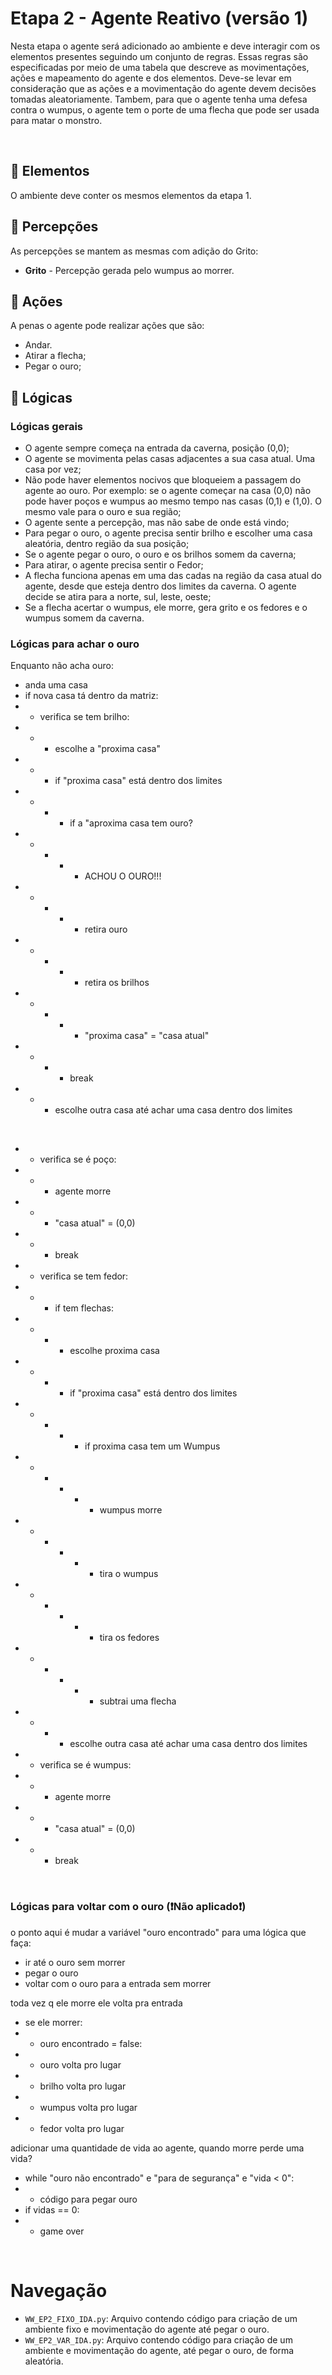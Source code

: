 # Etapa 2 - Agente Reativo (versão 1)
Nesta etapa o agente será adicionado ao ambiente e deve interagir com os elementos presentes seguindo um conjunto de regras. Essas regras são especificadas por meio de uma tabela que descreve as movimentações, ações e mapeamento do agente e dos elementos. Deve-se levar em consideração que as ações e a movimentação do agente devem decisões tomadas aleatoriamente. Tambem, para que o agente tenha uma defesa contra o wumpus, o agente tem o porte de uma flecha que pode ser usada para matar o monstro.

<br>

## 💠 Elementos
O ambiente deve conter os mesmos elementos da etapa 1.

## 💠 Percepções
As percepções se mantem as mesmas com adição do Grito:
- **Grito** - Percepção gerada pelo wumpus ao morrer.

## 💠 Ações
A penas o agente pode realizar ações que são:
- Andar.
- Atirar a flecha;
- Pegar o ouro;

## 💠 Lógicas
### Lógicas gerais
- O agente sempre começa na entrada da caverna, posição (0,0);
- O agente se movimenta pelas casas adjacentes a sua casa atual. Uma casa por vez;
- Não pode haver elementos nocivos que bloqueiem a passagem do agente ao ouro. Por exemplo: se o agente começar na casa (0,0) não pode haver poços e wumpus ao mesmo tempo nas casas (0,1) e (1,0). O mesmo vale para o ouro e sua região;
- O agente sente a percepção, mas não sabe de onde está vindo;
- Para pegar o ouro, o agente precisa sentir brilho e escolher uma casa aleatória, dentro região da sua posição;
- Se o agente pegar o ouro, o ouro e os brilhos somem da caverna; 
- Para atirar, o agente precisa sentir o Fedor;
- A flecha funciona apenas em uma das cadas na região da casa atual do agente, desde que esteja dentro dos limites da caverna. O agente decide se atira para a norte, sul, leste, oeste;
- Se a flecha acertar o wumpus, ele morre, gera grito e os fedores e o wumpus somem da caverna.

### Lógicas para achar o ouro
Enquanto não acha ouro:
- anda uma casa
- if nova casa tá dentro da matriz:
- - verifica se tem brilho:
- - - escolhe a "proxima casa"
- - - if "proxima casa" está dentro dos limites
- - - - if a "aproxima casa tem ouro?
- - - - - ACHOU O OURO!!!
- - - - - retira ouro
- - - - - retira os brilhos	
- - - - - "proxima casa" = "casa atual"
- - - - break
- - - escolhe outra casa até achar uma casa dentro dos limites
<br>

- - verifica se é poço:
- - - agente morre
- - - "casa atual" = (0,0)
- - - break

- - verifica se tem fedor:
- - - if tem flechas:
- - - - escolhe proxima casa
- - - - if "proxima casa" está dentro dos limites
- - - - - if proxima casa tem um Wumpus
- - - - - - wumpus morre
- - - - - - tira o wumpus
- - - - - - tira os fedores
- - - - - - subtrai uma flecha
- - - - escolhe outra casa até achar uma casa dentro dos limites
- - verifica se é wumpus:
- - - agente morre
- - - "casa atual" = (0,0)
- - - break
<br>

### Lógicas para voltar com o ouro (❗Não aplicado❗)
o ponto aqui é mudar a variável "ouro encontrado" para uma lógica que faça:
- ir até o ouro sem morrer
- pegar o ouro
- voltar com o ouro para a entrada sem morrer

toda vez q ele morre ele volta pra entrada
- se ele morrer:
- - ouro encontrado = false:
- - ouro volta pro lugar
- - brilho volta pro lugar
- - wumpus volta pro lugar
- - fedor volta pro lugar

adicionar uma quantidade de vida ao agente, quando morre perde uma vida?
- while "ouro não encontrado" e "para de segurança" e "vida < 0":
- - código para pegar ouro
- if vidas == 0:
- - game over
 
<br>

# Navegação
* `WW_EP2_FIXO_IDA.py`: Arquivo contendo código para criação de um ambiente fixo e movimentação do agente até pegar o ouro.
* `WW_EP2_VAR_IDA.py`: Arquivo contendo código para criação de um ambiente e movimentação do agente, até pegar o ouro, de forma aleatória.
